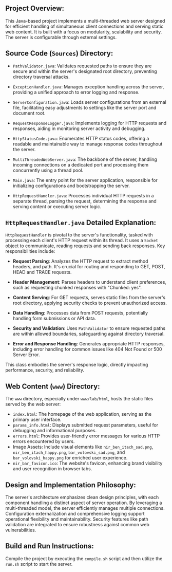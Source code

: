 
Project Overview:
-----------------
This Java-based project implements a multi-threaded web server designed for efficient handling of simultaneous client connections and serving static web content. It is built with a focus on modularity, scalability and security. The server is configurable through external settings.

Source Code (`Sources`) Directory:
------------------------------
- `PathValidator.java`: Validates requested paths to ensure they are secure and within the server's designated root directory, preventing directory traversal attacks.

- `ExceptionHandler.java`: Manages exception handling across the server, providing a unified approach to error logging and response.

- `ServerConfiguration.java`: Loads server configurations from an external file, facilitating easy adjustments to settings like the server port and document root.

- `RequestResponseLogger.java`: Implements logging for HTTP requests and responses, aiding in monitoring server activity and debugging.

- `HttpStatusCode.java`: Enumerates HTTP status codes, offering a readable and maintainable way to manage response codes throughout the server.

- `MultiThreadedWebServer.java`: The backbone of the server, handling incoming connections on a dedicated port and processing them concurrently using a thread pool.

- `Main.java`: The entry point for the server application, responsible for initializing configurations and bootstrapping the server.

- `HttpRequestHandler.java`: Processes individual HTTP requests in a separate thread, parsing the request, determining the response and serving content or executing server logic.

`HttpRequestHandler.java` Detailed Explanation:
------------------------------------------------
`HttpRequestHandler` is pivotal to the server's functionality, tasked with processing each client's HTTP request within its thread. It uses a `Socket` object to communicate, reading requests and sending back responses. Key responsibilities include:

- **Request Parsing**: Analyzes the HTTP request to extract method headers, and path. It's crucial for routing and responding to GET, POST, HEAD and TRACE requests.

- **Header Management**: Parses headers to understand client preferences, such as requesting chunked responses with "Chunked: yes".

- **Content Serving**: For GET requests, serves static files from the server's root directory, applying security checks to prevent unauthorized access.

- **Data Handling**: Processes data from POST requests, potentially handling form submissions or API data.

- **Security and Validation**: Uses `PathValidator` to ensure requested paths are within allowed boundaries, safeguarding against directory traversal.

- **Error and Response Handling**: Generates appropriate HTTP responses, including error handling for common issues like 404 Not Found or 500 Server Error.

This class embodies the server's response logic, directly impacting performance, security, and reliability.

Web Content (`www`) Directory:
------------------------------
The `www` directory, especially under `www/lab/html`, hosts the static files served by the web server:

- `index.html`: The homepage of the web application, serving as the primary user interface.
- `params_info.html`: Displays submitted request parameters, useful for debugging and informational purposes.
- `errors.html`: Provides user-friendly error messages for various HTTP errors encountered by users.
- Image Assets: Include visual elements like `nir_ben_itach_sad.png`, `nir_ben_itach_happy.png`, `bar_volovski_sad.png`, and `bar_volovski_happy.png` for enriched user experience.
- `nir_bar_favicon.ico`: The website's favicon, enhancing brand visibility and user recognition in browser tabs.

Design and Implementation Philosophy:
-------------------------------------
The server's architecture emphasizes clean design principles, with each component handling a distinct aspect of server operation. By leveraging a multi-threaded model, the server efficiently manages multiple connections. Configuration externalization and comprehensive logging support operational flexibility and maintainability. Security features like path validation are integrated to ensure robustness against common web vulnerabilities.

Build and Run Instructions:
---------------------------
Compile the project by executing the `compile.sh` script and then utilize the `run.sh` script to start the server.
